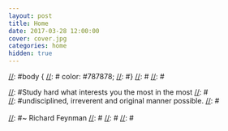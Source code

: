 ```yaml
---
layout: post
title: Home
date: 2017-03-28 12:00:00
cover: cover.jpg
categories: home
hidden: true
---
```


[//]: #<html>
[//]: #<br><br>
[//]: #<br><br>
[//]: #<br><br>
[//]: #<br><br>
[//]: #</html>

[//]: #<html>
[//]: #<style>
[//]: #body {
[//]: #        color: #787878;
[//]: #}
[//]: #</style>
[//]: #</html>

[//]: #<html>
[//]: #<center>
[//]: #<h3>
[//]: #Study hard what interests you the most in the most
[//]: #<br>
[//]: #undisciplined, irreverent and original manner possible.
[//]: #<br><br>
[//]: #~ Richard Feynman
[//]: #</h3>
[//]: #</center>
[//]: #</html>
